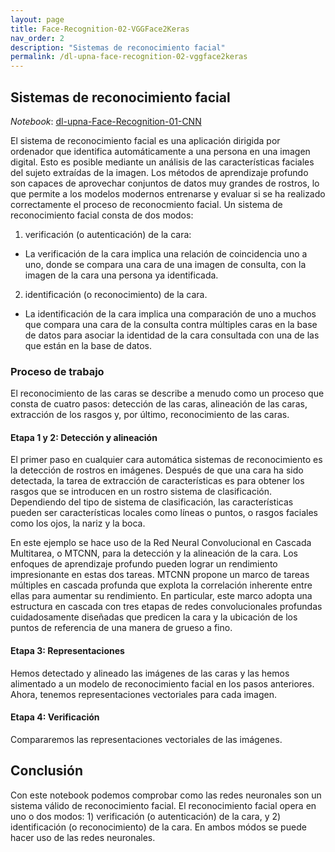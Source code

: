 ```yaml
---
layout: page
title: Face-Recognition-02-VGGFace2Keras
nav_order: 2
description: "Sistemas de reconocimiento facial"
permalink: /dl-upna-face-recognition-02-vggface2keras
---
```


## Sistemas de reconocimiento facial
*Notebook*: [dl-upna-Face-Recognition-01-CNN](https://colab.research.google.com/github/afrago/dl-upna-face-recognition/blob/master/dl_upna_Face_Recognition_01_CNN.ipynb)

El sistema de reconocimiento facial es una aplicación dirigida por ordenador que identifica automáticamente a una persona en una imagen digital. Esto es posible mediante un análisis de las características faciales del sujeto extraídas de la imagen.
Los métodos de aprendizaje profundo son capaces de aprovechar conjuntos de datos muy grandes de rostros, lo que permite a los modelos modernos entrenarse y evaluar si se ha realizado correctamente el proceso de reconocmiento facial.
Un sistema de reconocimiento facial consta de dos modos:
1. verificación (o autenticación) de la cara:
* La verificación de la cara implica una relación de coincidencia uno a uno, donde se compara una cara de una imagen de consulta, con la imagen de la cara una persona ya identificada. 
2. identificación (o reconocimiento) de la cara.
* La identificación de la cara implica una comparación de uno a muchos que compara una cara de la consulta contra múltiples caras en la base de datos para asociar la identidad de la cara consultada con una de las que están en la base de datos. 

### Proceso de trabajo
El reconocimiento de las caras se describe a menudo como un proceso que consta de cuatro pasos: detección de las caras, alineación de las caras, extracción de los rasgos y, por último, reconocimiento de las caras.

#### Etapa 1 y 2: Detección y alineación
El primer paso en cualquier cara automática sistemas de reconocimiento es la detección de rostros en imágenes. Después de que una cara ha sido detectada, la tarea de extracción de características es para obtener los rasgos que se introducen en un rostro sistema de clasificación. Dependiendo del tipo de sistema de clasificación, las características pueden ser características locales como líneas o puntos, o rasgos faciales como los ojos, la nariz y la boca.

En este ejemplo se hace uso de la Red Neural Convolucional en Cascada Multitarea, o MTCNN, para la detección y la alineación de la cara. Los enfoques de aprendizaje profundo pueden lograr un rendimiento impresionante en estas dos tareas.  MTCNN propone un marco de tareas múltiples en cascada profunda que explota la correlación inherente entre ellas para aumentar su rendimiento. En particular, este marco adopta una estructura en cascada con tres etapas de redes convolucionales profundas cuidadosamente diseñadas que predicen la cara y la ubicación de los puntos de referencia de una manera de grueso a fino. 

#### Etapa 3: Representaciones
Hemos detectado y alineado las imágenes de las caras y las hemos alimentado a un modelo de reconocimiento facial en los pasos anteriores. Ahora, tenemos representaciones vectoriales para cada imagen.

#### Etapa 4: Verificación
Compararemos las representaciones vectoriales de las imágenes. 

## Conclusión 
Con este notebook podemos comprobar como las redes neuronales son un sistema válido de reconocimiento facial. 
El reconocimiento facial opera en uno o dos modos: 1) verificación (o autenticación) de la cara, y 2) identificación (o reconocimiento) de la cara. En ambos módos se puede hacer uso de las redes neuronales.
